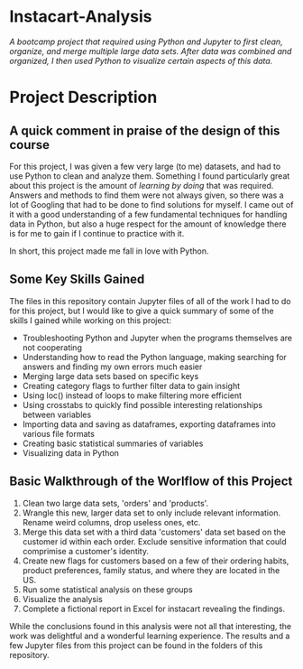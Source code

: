 # Instacart-Analysis
*A bootcamp project that required using Python and Jupyter to first clean, organize, and merge multiple large data sets. After data was combined and organized, I then used Python to visualize certain aspects of this data.*

# Project Description

## A quick comment in praise of the design of this course
For this project, I was given a few very large (to me) datasets, and had to use Python to clean and analyze them. Something I found particularly great about this project is the amount of *learning by doing* that was required. Answers and methods to find them were not always given, so there was a lot of Googling that had to be done to find solutions for myself. I came out of it with a good understanding of a few fundamental techniques for handling data in Python, but also a huge respect for the amount of knowledge there is for me to gain if I continue to practice with it. 

In short, this project made me fall in love with Python.


## Some Key Skills Gained
The files in this repository contain Jupyter files of all of the work I had to do for this project, but I would like to give a quick summary of some of the skills I gained while working on this project:
- Troubleshooting Python and Jupyter when the programs themselves are not cooperating
- Understanding how to read the Python language, making searching for answers and finding my own errors much easier
- Merging large data sets based on specific keys
- Creating category flags to further filter data to gain insight
- Using loc() instead of loops to make filtering more efficient
- Using crosstabs to quickly find possible interesting relationships between variables
- Importing data and saving as dataframes, exporting dataframes into various file formats
- Creating basic statistical summaries of variables
- Visualizing data in Python 


## Basic Walkthrough of the Worlflow of this Project
1. Clean two large data sets, 'orders' and 'products'. 
2. Wrangle this new, larger data set to only include relevant information. Rename weird columns, drop useless ones, etc.
3. Merge this data set with a third data 'customers' data set based on the customer id within each order. Exclude sensitive information that could comprimise a customer's identity.
4. Create new flags for customers based on a few of their ordering habits, product preferences, family status, and where they are located in the US.
5. Run some statistical analysis on these groups
6. Visualize the analysis
7. Complete a fictional report in Excel for instacart revealing the findings.


While the conclusions found in this analysis were not all that interesting, the work was delightful and a wonderful learning experience. The results and a few Jupyter files from this project can be found in the folders of this repository. 
